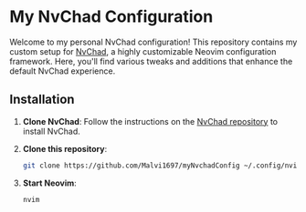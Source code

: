 # My NvChad Configuration

Welcome to my personal NvChad configuration! This repository contains my custom setup for [NvChad](https://nvchad.com/), a highly customizable Neovim configuration framework. Here, you'll find various tweaks and additions that enhance the default NvChad experience.

## Installation

1. **Clone NvChad**: Follow the instructions on the [NvChad repository](https://github.com/NvChad/NvChad) to install NvChad.

2. **Clone this repository**:
    ```bash
    git clone https://github.com/Malvi1697/myNvchadConfig ~/.config/nvim/
    ```

3. **Start Neovim**:
    ```bash
    nvim
    ```
